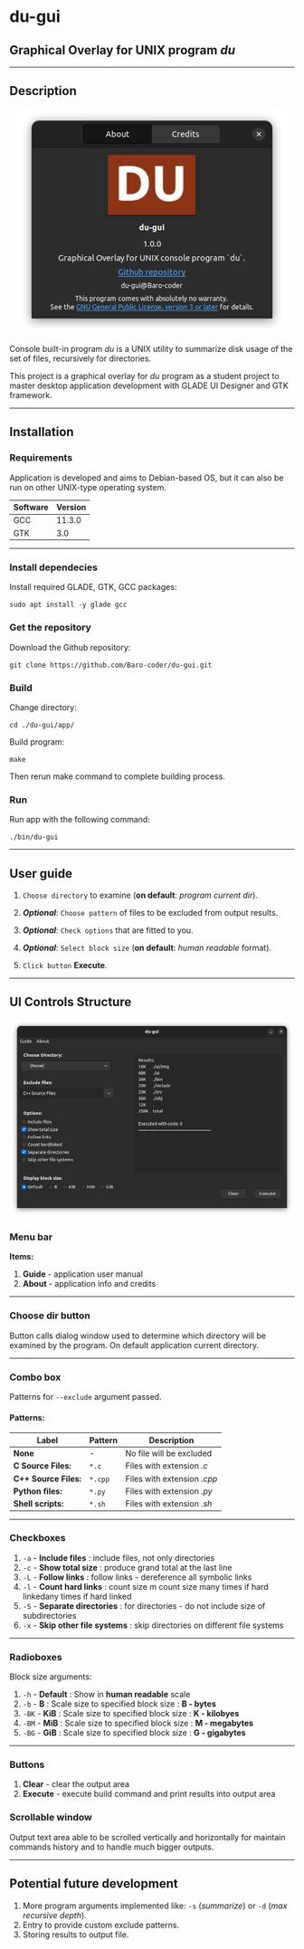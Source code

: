 # du-gui

## Graphical Overlay for UNIX program *du*

---

## **Description**

<p align="center">
  <img src="https://raw.githubusercontent.com/Baro-coder/du-gui/master/screenshots/screenshot_about_dialog.png"></img>
</p>

Console built-in program *du* is a UNIX utility to summarize disk usage of the set of files, recursively for directories.

This project is a graphical overlay for *du* program as a student project to master desktop application development with GLADE UI Designer and GTK framework.

---

## **Installation**

### **Requirements**

Application is developed and aims to Debian-based OS, but it can also be run on other UNIX-type operating system.

| Software | Version |
|---|---|
|GCC|11.3.0|
|GTK|3.0|

---

### **Install dependecies**

Install required GLADE, GTK, GCC packages:

``` console
sudo apt install -y glade gcc
```

### **Get the repository**

Download the Github repository:

``` console
git clone https://github.com/Baro-coder/du-gui.git
```

### **Build**

Change directory:

``` console
cd ./du-gui/app/
```

Build program:

``` console
make
```

Then rerun make command to complete building process.

### **Run**

Run app with the following command:

``` console
./bin/du-gui
```

---

## **User guide**

1. `Choose directory` to examine (**on default**: *program current dir*).

2. ***Optional***: `Choose pattern` of files to be excluded from output results.

3. ***Optional***: `Check options` that are fitted to you.

4. ***Optional***: `Select block size` (**on default**: *human readable* format).

5. `Click button` **Execute**.

---

## **UI Controls Structure**

<p align="center">
  <img src="https://raw.githubusercontent.com/Baro-coder/du-gui/master/screenshots/screenshot_main_window.png"></img>
</p>

### **Menu bar**

**Items:**

1. **Guide** - application user manual
2. **About** - application info and credits

---

### **Choose dir button**

Button calls dialog window used to determine which directory will be examined by the program. On default application current directory.

---

### **Combo box**

Patterns for `--exclude` argument passed.

#### **Patterns:**

|Label|Pattern|Description|
|---|---|---|
|**None** | *-* | No file will be excluded
|**C Source Files:**  | `*.c` | Files with extension *.c*
|**C++ Source Files:**  | `*.cpp` | Files with extension *.cpp*
|**Python files:** | `*.py` | Files with extension *.py*
|**Shell scripts:** | `*.sh` | Files with extension *.sh*

---

### **Checkboxes**

1. `-a` - **Include files** : include files, not only directories
2. `-c` - **Show total size** : produce grand total at the last line
3. `-L` - **Follow links** : follow links - dereference all symbolic links
4. `-l` - **Count hard links** :  count size m count size many times if hard linkedany times if hard linked
5. `-S` - **Separate directories** : for directories - do not include size of subdirectories
6. `-x` - **Skip other file systems** : skip directories on different file systems

---

### **Radioboxes**

Block size arguments:

1. `-h` - **Default** : Show in **human readable** scale
2. `-b` - **B** : Scale size to specified block size : **B - bytes**
3. `-BK` - **KiB** : Scale size to specified block size : **K - kilobyes**
4. `-BM` - **MiB** : Scale size to specified block size : **M - megabytes**
5. `-BG` - **GiB** : Scale size to specified block size : **G - gigabytes**

---

### **Buttons**

1. **Clear** - clear the output area
2. **Execute** - execute build command and print results into output area

### **Scrollable window**

Output text area able to be scrolled vertically and horizontally for maintain commands history and to handle much bigger outputs.

---

## **Potential future development**

1. More program arguments implemented like: `-s` (*summarize*) or `-d` (*max recursive depth*).
2. Entry to provide custom exclude patterns.
3. Storing results to output file.
